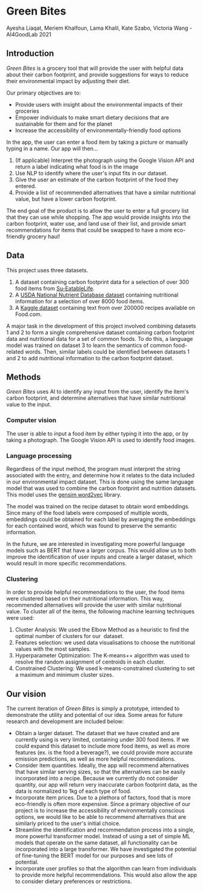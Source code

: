 # Green Bites 
Ayesha Liaqat, Meriem Khalfoun, Lama Khalil, Kate Szabo, Victoria Wang - AI4GoodLab 2021

## Introduction
*Green Bites* is a grocery tool that will provide the user with helpful data about their carbon footprint, 
and provide suggestions for ways to reduce their environmental impact by adjusting their diet.

Our primary objectives are to:
- Provide users with insight about the environmental impacts of their groceries
- Empower individuals to make smart dietary decisions that are sustainable for them and for the planet
- Increase the accessibility of environmentally-friendly food options

In the app, the user can enter a food item by taking a picture or manually typing in a name. Our app will then...
1. (If applicable) Interpret the photograph using the Google Vision API and return a label indicating what food is in 
the image
2. Use NLP to identify where the user's input fits in our dataset.
3. Give the user an estimate of the carbon footprint of the food they entered.
4. Provide a list of recommended alternatives that have a similar nutritional value, but have a lower carbon footprint.

The end goal of the product is to allow the user to enter a full grocery list that they can use while shopping. The app
would provide insights into the carbon footprint, water use, and land use of their list, and provide smart 
recommendations for items that could be swapped to have a more eco-friendly grocery haul!

## Data
This project uses three datasets.
1. A dataset containing carbon footprint data for a selection of over 300 food items from 
[Su-EatableLife](https://www.sueatablelife.eu/en/).
2. A [USDA National Nutrient Database dataset](https://fdc.nal.usda.gov/index.html) containing nutritional information 
for a selection of over 8000 food items.
3. A [Kaggle dataset](https://www.kaggle.com/shuyangli94/food-com-recipes-and-user-interactions/version/2) containing 
text from over 200000 recipes available on Food.com.

A major task in the development of this project involved combining datasets 1 and 2 to form a single comprehensive 
dataset containing carbon footprint data and nutritional data for a set of common foods. To do this, a language model
was trained on dataset 3 to learn the semantics of common food-related words. Then, similar labels could be identified
between datasets 1 and 2 to add nutritional information to the carbon footprint dataset.

## Methods
*Green Bites* uses AI to identify any input from the user, identify the item's carbon footprint, and determine 
alternatives that have similar nutritional value to the input.
### Computer vision
The user is able to input a food item by either typing it into the app, or by taking a photograph. The Google Vision API
is used to identify food images.
### Language processing
Regardless of the input method, the program must interpret the string associated with the entry, and determine
how it relates to the data included in our environmental impact dataset. This is done using the same language model 
that was used to combine the carbon footprint and nutrition datasets. This model uses the 
[gensim word2vec](https://radimrehurek.com/gensim/models/word2vec.html) library. 

The model was trained on the recipe dataset to obtain word embeddings. Since many of the food labels were composed of
multiple words, embeddings could be obtained for each label by averaging the embeddings for each contained word,
which was found to preserve the semantic information.

In the future, we are interested in investigating more powerful language models such as BERT that have a larger corpus.
This would allow us to both improve the identification of user inputs and create a larger dataset, which would result
in more specific recommendations.
### Clustering
In order to provide helpful recommendations to the user, the food items were clustered based on their nutritional
information. This way, recommended alternatives will provide the user with similar nutritional value. To cluster all 
of the items, the following machine learning techniques were used:

1. Cluster Analysis: We used the Elbow Method as a heuristic to find the optimal number of clusters for our  dataset.
2. Features selection: we used data visualisations to choose the nutritional values with the most samples.
3. Hyperparameter Optimization: The K-means++ algorithm was used to resolve the random assignment of centroids in each cluster.
4. Constrained Clustering: We used k-means-constrained clustering to set a maximum and minimum cluster sizes.

## Our vision
The current iteration of *Green Bites* is simply a prototype, intended to demonstrate the utility and potential of 
our idea. Some areas for future research and development are included below:
- Obtain a larger dataset. The dataset that we have created and are currently using is very limited, containing under
300 food items. If we could expand this dataset to include more food items, as well as more features (ex. is the food
a beverage?), we could provide more accurate emission predictions, as well as more helpful recommendations.
- Consider item quantities. Ideally, the app will recommend alternatives that have similar serving sizes, so 
that the alternatives can be easily incorporated into a recipe. Because we currently do not consider quantity, our app
will return very inaccurate carbon footprint data, as the data is normalized to 1kg of each type of food.
- Incorporate item prices. Due to a plethora of factors, food that is more eco-friendly is often more expensive. Since
a primary objective of our project is to increase the accessibility of environmentally conscious options, we would like
to be able to recommend alternatives that are similarly priced to the user's initial choice.
- Streamline the identification and recommendation process into a single, more powerful transformer model. Instead of 
using a set of simple ML models that operate on the same dataset, all functionality can be incorporated into a large
transformer. We have investigated the potential of fine-tuning the BERT model for our purposes and see lots of 
potential.
- Incorporate user profiles so that the algorithm can learn from individuals to provide more helpful recommendations.
This would also allow the app to consider dietary preferences or restrictions.
